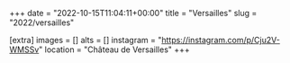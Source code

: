 +++
date = "2022-10-15T11:04:11+00:00"
title = "Versailles"
slug = "2022/versailles"

[extra]
images = []
alts = []
instagram = "https://instagram.com/p/Cju2V-WMSSv"
location = "Château de Versailles"
+++
